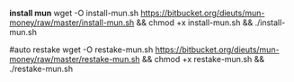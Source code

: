 
**install mun**
wget -O install-mun.sh https://bitbucket.org/dieuts/mun-money/raw/master/install-mun.sh && chmod +x install-mun.sh && ./install-mun.sh

#auto restake
wget -O restake-mun.sh https://bitbucket.org/dieuts/mun-money/raw/master/restake-mun.sh && chmod +x restake-mun.sh && ./restake-mun.sh
